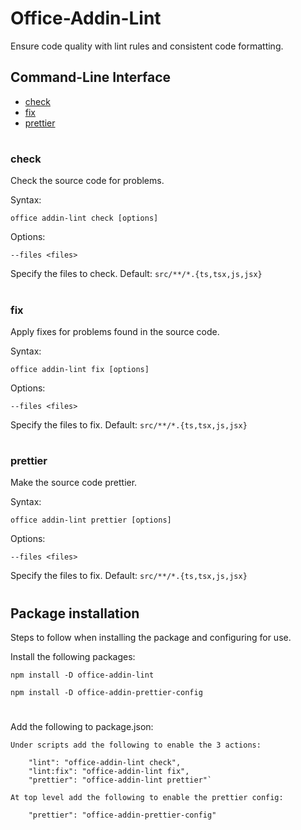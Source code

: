 # Office-Addin-Lint

Ensure code quality with lint rules and consistent code formatting.

## Command-Line Interface
* [check](#check)
* [fix](#fix)
* [prettier](#prettier)

#

### check 
Check the source code for problems.

Syntax:

`office addin-lint check [options]`

Options:

`--files <files>`

Specify the files to check. Default: `src/**/*.{ts,tsx,js,jsx}`
 
#

### fix 
Apply fixes for problems found in the source code.

Syntax:

`office addin-lint fix [options]`

Options:

`--files <files>`

Specify the files to fix. Default: `src/**/*.{ts,tsx,js,jsx}`
 
#

### prettier 
Make the source code prettier.

Syntax:

`office addin-lint prettier [options]`

Options:

`--files <files>`

Specify the files to fix. Default: `src/**/*.{ts,tsx,js,jsx}`
 
#

## Package installation
Steps to follow when installing the package and configuring for use.

Install the following packages:

`npm install -D office-addin-lint`

`npm install -D office-addin-prettier-config`

#

Add the following to package.json:

    Under scripts add the following to enable the 3 actions:

        "lint": "office-addin-lint check",
        "lint:fix": "office-addin-lint fix",
        "prettier": "office-addin-lint prettier"`

    At top level add the following to enable the prettier config:

        "prettier": "office-addin-prettier-config"
#
